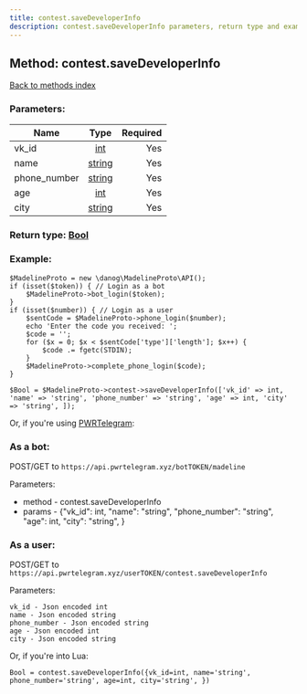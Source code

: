 ```yaml
---
title: contest.saveDeveloperInfo
description: contest.saveDeveloperInfo parameters, return type and example
---
```

## Method: contest.saveDeveloperInfo  
[Back to methods index](index.md)


### Parameters:

| Name     |    Type       | Required |
|----------|:-------------:|---------:|
|vk\_id|[int](../types/int.md) | Yes|
|name|[string](../types/string.md) | Yes|
|phone\_number|[string](../types/string.md) | Yes|
|age|[int](../types/int.md) | Yes|
|city|[string](../types/string.md) | Yes|


### Return type: [Bool](../types/Bool.md)

### Example:


```
$MadelineProto = new \danog\MadelineProto\API();
if (isset($token)) { // Login as a bot
    $MadelineProto->bot_login($token);
}
if (isset($number)) { // Login as a user
    $sentCode = $MadelineProto->phone_login($number);
    echo 'Enter the code you received: ';
    $code = '';
    for ($x = 0; $x < $sentCode['type']['length']; $x++) {
        $code .= fgetc(STDIN);
    }
    $MadelineProto->complete_phone_login($code);
}

$Bool = $MadelineProto->contest->saveDeveloperInfo(['vk_id' => int, 'name' => 'string', 'phone_number' => 'string', 'age' => int, 'city' => 'string', ]);
```

Or, if you're using [PWRTelegram](https://pwrtelegram.xyz):

### As a bot:

POST/GET to `https://api.pwrtelegram.xyz/botTOKEN/madeline`

Parameters:

* method - contest.saveDeveloperInfo
* params - {"vk_id": int, "name": "string", "phone_number": "string", "age": int, "city": "string", }



### As a user:

POST/GET to `https://api.pwrtelegram.xyz/userTOKEN/contest.saveDeveloperInfo`

Parameters:

```
vk_id - Json encoded int
name - Json encoded string
phone_number - Json encoded string
age - Json encoded int
city - Json encoded string

```

Or, if you're into Lua:

```
Bool = contest.saveDeveloperInfo({vk_id=int, name='string', phone_number='string', age=int, city='string', })
```

